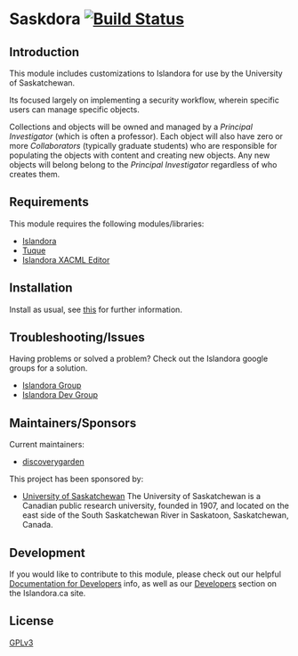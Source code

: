 # Saskdora [![Build Status](https://travis-ci.org/discoverygarden/saskdora.png?branch=7.x)](https://travis-ci.org/discoverygarden/saskdora)

## Introduction

This module includes customizations to Islandora for use by the University of
Saskatchewan.

Its focused largely on implementing a security workflow, wherein specific users
can manage specific objects.

Collections and objects will be owned and managed by a *Principal Investigator*
(which is often a professor). Each object will also have zero or more
*Collaborators* (typically graduate students) who are responsible for populating
the objects with content and creating new objects. Any new objects will belong
belong to the *Principal Investigator* regardless of who creates them.

## Requirements

This module requires the following modules/libraries:

* [Islandora](https://github.com/islandora/islandora)
* [Tuque](https://github.com/islandora/tuque)
* [Islandora XACML Editor](http://github.com/Islandora/islandora_xacml_editor)

## Installation

Install as usual, see [this](https://drupal.org/documentation/install/modules-themes/modules-7) for further information.

## Troubleshooting/Issues

Having problems or solved a problem? Check out the Islandora google groups for a
solution.

* [Islandora Group](https://groups.google.com/forum/?hl=en&fromgroups#!forum/islandora)
* [Islandora Dev Group](https://groups.google.com/forum/?hl=en&fromgroups#!forum/islandora-dev)

## Maintainers/Sponsors
Current maintainers:

* [discoverygarden](https://github.com/discoverygarden)

This project has been sponsored by:

* [University of Saskatchewan](www.usask.ca)
The University of Saskatchewan is a Canadian public research university, founded
in 1907, and located on the east side of the South Saskatchewan River in
Saskatoon, Saskatchewan, Canada.

## Development

If you would like to contribute to this module, please check out our helpful
[Documentation for Developers](https://github.com/Islandora/islandora/wiki#wiki-documentation-for-developers)
info, as well as our [Developers](http://islandora.ca/developers) section on the Islandora.ca site.

## License

[GPLv3](http://www.gnu.org/licenses/gpl-3.0.txt)
